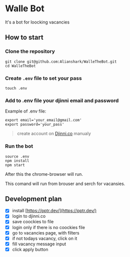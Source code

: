 # Walle Bot
It's a bot for loocking vacancies

## How to start 
### Clone the repository
``` 
git clone git@github.com:Alianshark/WalleTheBot.git
cd WalleTheBot
```

### Create `.env` file to set your pass

```
touch .env 
```

### Add to .env file your djinni email and password

Example of .env file:

``` 
export email='your_email@gmail.com'
export password='your_pass'
```

> create account on [Djinni.co](Djinni.co) manualy

### Run the bot

```
source .env
npm install
npm start
```

After this the chrome-browser will run.

This comand will run from brouser and serch for vacansies.

## Development plan
- [x] install [https://pptr.dev/](https://pptr.dev/)
- [x] login to djinni.co 
- [x] save coockies to file
- [x] login only if there is no coockies file
- [x] go to vacancies  page, with filters
- [x] if not todays vacancy, click on it
- [x] fill vacancy message input 
- [x] click apply button 